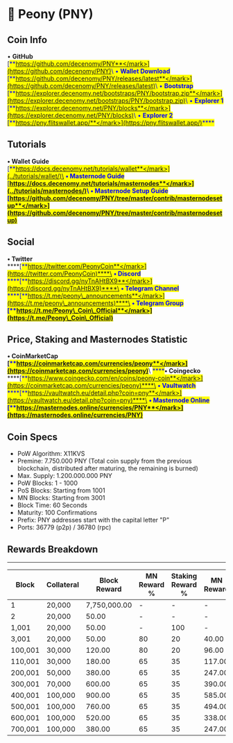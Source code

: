 # 🔸 Peony (PNY)

## Coin Info

• **GitHub**\
[<mark style="color:blue;">**https://github.com/decenomy/PNY**</mark>](https://github.com/decenomy/PNY)<mark style="color:blue;"></mark>\ <mark style="color:blue;"></mark>• **Wallet Download**\
[<mark style="color:blue;">**https://github.com/decenomy/PNY/releases/latest**</mark>](https://github.com/decenomy/PNY/releases/latest)<mark style="color:blue;"></mark>\ <mark style="color:blue;"></mark>• **Bootstrap**\
[<mark style="color:blue;">**https://explorer.decenomy.net/bootstraps/PNY/bootstrap.zip**</mark>](https://explorer.decenomy.net/bootstraps/PNY/bootstrap.zip)<mark style="color:blue;"></mark>\ <mark style="color:blue;"></mark>• **Explorer 1** \
[<mark style="color:blue;">**https://explorer.decenomy.net/PNY/blocks**</mark>](https://explorer.decenomy.net/PNY/blocks)<mark style="color:blue;"></mark>\ <mark style="color:blue;"></mark>• **Explorer 2**\
[<mark style="color:blue;">**https://pny.flitswallet.app/**</mark>](https://pny.flitswallet.app/)<mark style="color:blue;">****</mark>

## Tutorials

**• Wallet Guide**\
[<mark style="color:blue;">**https://docs.decenomy.net/tutorials/wallet**</mark>](../tutorials/wallet/)\
**• Masternode Guide**\
[<mark style="color:blue;">**https://docs.decenomy.net/tutorials/masternodes**</mark>](../tutorials/masternodes/)<mark style="color:blue;"></mark>\ <mark style="color:blue;"></mark>• **Masternode Setup Guide**\
[<mark style="color:blue;">**https://github.com/decenomy/PNY/tree/master/contrib/masternodesetup**</mark>](https://github.com/decenomy/PNY/tree/master/contrib/masternodesetup)****

## Social

**• Twitter**\
****[<mark style="color:blue;">**https://twitter.com/PeonyCoin**</mark>](https://twitter.com/PeonyCoin)****\
**• Discord**\
****[<mark style="color:blue;">**https://discord.gg/nyTnAHtBX9**</mark>](https://discord.gg/nyTnAHtBX9)****\
**• Telegram Channel**\
****[<mark style="color:blue;">**https://t.me/peony\_announcements**</mark>](https://t.me/peony\_announcements)****\
**• Telegram Group**\
****[<mark style="color:blue;">**https://t.me/Peony\_Coin\_Official**</mark>](https://t.me/Peony\_Coin\_Official)<mark style="color:blue;">****</mark>

## Price, Staking and Masternodes Statistic

**• CoinMarketCap**\
****[<mark style="color:blue;">**https://coinmarketcap.com/currencies/peony**</mark>](https://coinmarketcap.com/currencies/peony)<mark style="color:blue;">****</mark>\ <mark style="color:blue;">****</mark>**• Coingecko**\
****[<mark style="color:blue;">**https://www.coingecko.com/en/coins/peony-coin**</mark>](https://coinmarketcap.com/currencies/peony)****\
**• Vaultwatch**\
****[<mark style="color:blue;">**https://vaultwatch.eu/detail.php?coin=pny**</mark>](https://vaultwatch.eu/detail.php?coin=pny)****\
**• Masternode Online**\
****[<mark style="color:blue;">**https://masternodes.online/currencies/PNY**</mark>](https://masternodes.online/currencies/PNY)<mark style="color:blue;">****</mark>

## Coin Specs

* PoW Algorithm: X11KVS
* Premine: 7.750.000 PNY (Total coin supply from the previous blockchain, distributed after maturing, the remaining is burned)
* Max. Supply: 1.200.000.000 PNY
* PoW Blocks: 1 - 1000
* PoS Blocks: Starting from 1001
* MN Blocks: Starting from 3001
* Block Time: 60 Seconds
* Maturity: 100 Confirmations
* Prefix: PNY addresses start with the capital letter "P"
* Ports: 36779 (p2p) / 36780 (rpc)



## Rewards Breakdown

***

| Block   | Collateral | Block Reward | MN Reward % | Staking Reward % | MN Reward | Staker Reward |
| ------- | ---------- | ------------ | ----------- | ---------------- | --------- | ------------- |
| 1       | 20,000     | 7,750,000.00 | -           | -                | -         | -             |
| 2       | 20,000     | 50.00        | -           | -                | -         | -             |
| 1,001   | 20,000     | 50.00        | -           | 100              | -         | 50.00         |
| 3,001   | 20,000     | 50.00        | 80          | 20               | 40.00     | 10.00         |
| 100,001 | 30,000     | 120.00       | 80          | 20               | 96.00     | 24.00         |
| 110,001 | 30,000     | 180.00       | 65          | 35               | 117.00    | 63.00         |
| 200,001 | 50,000     | 380.00       | 65          | 35               | 247.00    | 133.00        |
| 300,001 | 70,000     | 600.00       | 65          | 35               | 390.00    | 210.00        |
| 400,001 | 100,000    | 900.00       | 65          | 35               | 585.00    | 315.00        |
| 500,001 | 100,000    | 760.00       | 65          | 35               | 494.00    | 266.00        |
| 600,001 | 100,000    | 520.00       | 65          | 35               | 338.00    | 182.00        |
| 700,001 | 100,000    | 380.00       | 65          | 35               | 247.00    | 133.00        |

